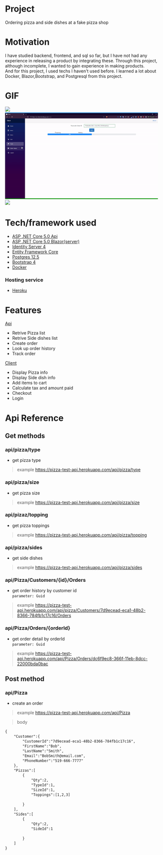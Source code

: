 # Project
Ordering pizza and side dishes at a fake pizza shop 

# Motivation
I have studied backend, frontend, and sql so far, but I have not had any experience in releasing a product by integrating these. Through this project, although incomplete, I wanted to gain experience in making products.  
And for this project, I used techs I haven't used before. I learned a lot about Docker, Blazor,Bootstrap, and Postgresql from this project.

# GIF
![](login.gif)
![](history.gif)
![](add.gif)

# Tech/framework used
- [ASP .NET Core 5.0 Api](https://docs.microsoft.com/en-us/aspnet/core/web-api/?view=aspnetcore-5.0)
- [ASP .NET Core 5.0 Blazor(server)](https://docs.microsoft.com/en-us/aspnet/core/blazor/?view=aspnetcore-5.0)
- [Identity Server 4](https://identityserver4.readthedocs.io/en/latest/)
- [Entity Framework Core](https://docs.microsoft.com/en-us/ef/core/)
- [Postgres 12.5](https://www.postgresql.org/docs/12/index.html)
- [Bootstrap 4](https://getbootstrap.com/)
- [Docker](https://docs.docker.com/get-started/overview/)
### Hosting service
- [Heroku](https://www.heroku.com/)


# Features

[Api](https://pizza-test-api.herokuapp.com/api/pizza)
- Retrive Pizza list
- Retrive Side dishes list
- Create order
- Look up order history
- Track order

[Client](https://blazor-test-client.herokuapp.com)
- Display Pizza info
- Display Side dish info
- Add items to cart
- Calculate tax and amount paid
- Checkout
- Login


# Api Reference
## Get methods
### **api/pizza/type**
- get pizza type
>example
>https://pizza-test-api.herokuapp.com/api/pizza/type

### **api/pizza/size**
- get pizza size
>example
>https://pizza-test-api.herokuapp.com/api/pizza/size

### **api/pizaz/topping**
- get pizza toppings
>example
>https://pizza-test-api.herokuapp.com/api/pizza/topping

### **api/pizza/sides**
- get side dishes
>example
>https://pizza-test-api.herokuapp.com/api/pizza/sides

### **api/Pizza/Customers/{id}/Orders**
- get order history by customer id  
`parameter: Guid`
>example
>https://pizza-test-api.herokuapp.com/api/pizza/Customers/7d9ecead-eca1-48b2-8366-784fb1c17c16/Orders

### **api/Pizza/Orders/{orderId}**
- get order detail by orderId  
`parameter: Guid`
>example
>https://pizza-test-api.herokuapp.com/api/Pizza/Orders/dc6f9ec8-366f-11eb-8dcc-22000bda0bac



## Post method
### **api/Pizza**
- create an order
>example
>https://pizza-test-api.herokuapp.com/api/Pizza

>body
```
{
    "Customer":{
        "CustomerId":"7d9ecead-eca1-48b2-8366-784fb1c17c16",
        "FirstName":"Bob",
        "LastName":"Smith",
        "Email":"BobSmith@email.com",
        "PhoneNumber":"519-666-7777"
    },
    "Pizzas":[
        {
            "Qty":2,
            "TypeId":1,
            "SizeId":1,
            "Toppings":[1,2,3]

        }
    ],
    "Sides":[
        {
            "Qty":2,
            "SideId":1

        }
    ]
}
```